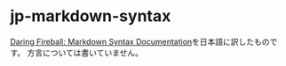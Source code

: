 # jp-markdown-syntax

[Daring Fireball: Markdown Syntax Documentation][1]を日本語に訳したものです。
方言については書いていません。

  [1]: http://daringfireball.net/projects/markdown/syntax.php